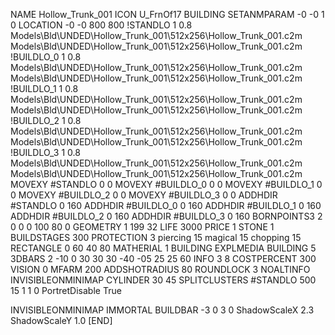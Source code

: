 NAME Hollow_Trunk_001
ICON U_FrnOf17
BUILDING
SETANMPARAM -0 -0 1 0
LOCATION -0 -0 800 800
!STANDLO      1 0.8 Models\Bld\UNDED\Hollow_Trunk_001\512x256\Hollow_Trunk_001.c2m Models\Bld\UNDED\Hollow_Trunk_001\512x256\Hollow_Trunk_001.c2m 
!BUILDLO_0    1 0.8 Models\Bld\UNDED\Hollow_Trunk_001\512x256\Hollow_Trunk_001.c2m Models\Bld\UNDED\Hollow_Trunk_001\512x256\Hollow_Trunk_001.c2m 
!BUILDLO_1    1 0.8 Models\Bld\UNDED\Hollow_Trunk_001\512x256\Hollow_Trunk_001.c2m Models\Bld\UNDED\Hollow_Trunk_001\512x256\Hollow_Trunk_001.c2m 
!BUILDLO_2    1 0.8 Models\Bld\UNDED\Hollow_Trunk_001\512x256\Hollow_Trunk_001.c2m Models\Bld\UNDED\Hollow_Trunk_001\512x256\Hollow_Trunk_001.c2m 
!BUILDLO_3    1 0.8 Models\Bld\UNDED\Hollow_Trunk_001\512x256\Hollow_Trunk_001.c2m Models\Bld\UNDED\Hollow_Trunk_001\512x256\Hollow_Trunk_001.c2m 
MOVEXY #STANDLO   0 0
MOVEXY #BUILDLO_0 0 0
MOVEXY #BUILDLO_1 0 0
MOVEXY #BUILDLO_2 0 0
MOVEXY #BUILDLO_3 0 0
ADDHDIR #STANDLO 0 160
ADDHDIR #BUILDLO_0 0 160
ADDHDIR #BUILDLO_1 0 160
ADDHDIR #BUILDLO_2 0 160
ADDHDIR #BUILDLO_3 0 160
BORNPOINTS3 2 0 0 0 100 80 0
GEOMETRY 1 199 32
LIFE     3000
PRICE 1 STONE 1
BUILDSTAGES 300
PROTECTION 3 piercing 15 magical 15 chopping 15
RECTANGLE    0 60 40 80
MATHERIAL 1 BUILDING
EXPLMEDIA BUILDING 5
3DBARS 2 -10 0 30 30 30 -40 -05 25 25 60
INFO 3 8
COSTPERCENT 300
VISION 0
MFARM 200
ADDSHOTRADIUS 80
ROUNDLOCK 3
NOALTINFO
INVISIBLEONMINIMAP
CYLINDER 30 45
SPLITCLUSTERS #STANDLO 500 15 1 1 0
PortretDisable True

INVISIBLEONMINIMAP
IMMORTAL
BUILDBAR -3 0 3 0
ShadowScaleX 2.3
ShadowScaleY 1.0
[END]
